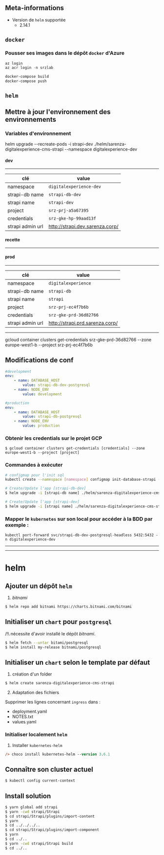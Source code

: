 ## Meta-informations

* Version de `helm` supportée
    * 2.14.1

## `docker`

### Pousser ses images dans le dépôt `docker` d'Azure

```powershell
az login
az acr login -n srzlab

docker-compose build
docker-compose push

```
## `helm`

## Mettre à jour l'environnement des environnements

### Variables d'environnement

helm upgrade --recreate-pods -i strapi-dev ./helm/sarenza-digitalexperience-cms-strapi --namespace digitalexperience-dev

#### dev
---
| clé              | value                           |
|------------------|---------------------------------|
| namespace        | `digitalexperience-dev`         |
| strapi-db name   | `strapi-db-dev`                 |
| strapi name      | `strapi-dev`                    |
| project          | `srz-prj-a5a67395`              |
| credentials      | `srz-gke-hp-99aad13f`           |
| strapi admin url | http://strapi.dev.sarenza.corp/ |

#### recette 
---
#### prod
---
| clé              | value                           |
|------------------|---------------------------------|
| namespace        | `digitalexperience`             |
| strapi-db name   | `strapi-db`                     |
| strapi name      | `strapi`                        |
| project          | `srz-prj-ec4f7b6b`              |
| credentials      | `srz-gke-prd-36d82766`          |
| strapi admin url | http://strapi.prd.sarenza.corp/ |
---

gcloud container clusters get-credentials srz-gke-prd-36d82766 --zone europe-west1-b --project srz-prj-ec4f7b6b

## Modifications de conf


```yaml
#development 
env:
    - name: DATABASE_HOST
        value: strapi-db-dev-postgresql
    - name: NODE_ENV
        value: development
```

```yaml
#production 
env:
    - name: DATABASE_HOST
        value: strapi-db-postgresql
    - name: NODE_ENV
        value: production
```


### Obtenir les credentials sur le projet GCP

```
$ gcloud container clusters get-credentials [credentials] --zone europe-west1-b --project [project]
```


### Commandes à exécuter


```sh
# configmap pour l'init sql
kubectl create --namespace [namespace] configmap init-database-strapi --from-file=helm/sarenza-digitalexperience-cms-database/init.sql

# Create/Update l'app [strapi-db-dev]
$ helm upgrade -i [strapi-db name] ./helm/sarenza-digitalexperience-cms-database/postgresql --namespace [namespace]

# Create/Update l'app [strapi-dev]
$ helm upgrade -i [strapi name] ./helm/sarenza-digitalexperience-cms-strapi --namespace [namespace]
```

### Mapper le `kubernetes` sur son local pour accéder à la BDD par exemple :

```
kubectl port-forward svc/strapi-db-dev-postgresql-headless 5432:5432 -n digitalexperience-dev
```

---
---

# helm

## Ajouter un dépôt `helm`

1. *bitnami*
```sh
$ helm repo add bitnami https://charts.bitnami.com/bitnami     
```

## Initialiser un `chart` pour  `postgresql`

/!\ nécessite d'avoir installé le dépôt *bitnami*.

```sh
$ helm fetch --untar bitami/postgresql
$ helm install my-release bitnami/postgresql
```

## Initialiser un `chart` selon le template par défaut

1. création d'un folder
```sh
$ helm create sarenza-digitalexperience-cms-strapi
```

2. Adaptation des fichiers

Supprimer les lignes concernant `ingress` dans : 
* deployment.yaml
* NOTES.txt
* values.yaml

### Initialiser localement `helm`

1. Installer `kubernetes-helm`
```ps
/> choco install kubernetes-helm --version 3.6.1
```

## Connaître son cluster actuel

```sh
$ kubectl config current-context
```


## Install solution

```sh
$ yarn global add strapi
$ yarn -cwd strapi/Strapi
$ cd strapi/Strapi/plugins/import-content
$ yarn
$ cd ../../../..
$ cd strapi/Strapi/plugins/import-component
$ yarn
$ cd ../..
$ yarn -cwd strapi/Strapi build
$ cd ../..
```